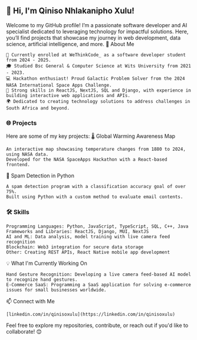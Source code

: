 ## 👋 Hi, I'm Qiniso Nhlakanipho Xulu!

Welcome to my GitHub profile! I’m a passionate software developer and AI specialist dedicated to leveraging technology for impactful solutions. Here, you’ll find projects that showcase my journey in web development, data science, artificial intelligence, and more.
🚀 About Me

    🏢 Currently enrolled at WeThinkCode_ as a software developer student from 2024 - 2025.
    🎓 Studied Bsc General & Computer Science at Wits University from 2021 - 2023.
    💻 Hackathon enthusiast! Proud Galactic Problem Solver from the 2024 NASA International Space Apps Challenge.
    🎨 Strong skills in ReactJS, NextJS, SQL and Django, with experience in building interactive web applications and APIs.
    🌍 Dedicated to creating technology solutions to address challenges in South Africa and beyond.

### 🌐 Projects

Here are some of my key projects:
🌡️ Global Warming Awareness Map

    An interactive map showcasing temperature changes from 1880 to 2024, using NASA data.
    Developed for the NASA SpaceApps Hackathon with a React-based frontend.

🧪 Spam Detection in Python

    A spam detection program with a classification accuracy goal of over 75%.
    Built using Python with a custom method to evaluate email contents.

### 🛠️ Skills

    Programming Languages: Python, JavaScript, TypeScript, SQL, C++, Java
    Frameworks and Libraries: ReactJS, Django, MUI, NextJS
    AI and ML: Data analysis, model training with live camera feed recognition
    Blockchain: Web3 integration for secure data storage
    Other: Creating REST APIs, React Native mobile app development

💡 What I'm Currently Working On

    Hand Gesture Recognition: Developing a live camera feed-based AI model to recognize hand gestures.
    E-Commerce SaaS: Programming a SaaS application for solving e-commerce issues for small businesses worldwide.

📫 Connect with Me

    [linkedin.com/in/qinisoxulu](https://linkedin.com/in/qinisoxulu)

Feel free to explore my repositories, contribute, or reach out if you'd like to collaborate! 😊
